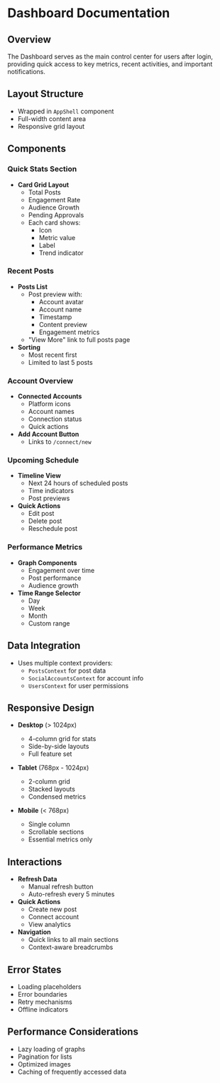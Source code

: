 # Dashboard Documentation

## Overview
The Dashboard serves as the main control center for users after login, providing quick access to key metrics, recent activities, and important notifications.

## Layout Structure
- Wrapped in `AppShell` component
- Full-width content area
- Responsive grid layout

## Components

### Quick Stats Section
- **Card Grid Layout**
  - Total Posts
  - Engagement Rate
  - Audience Growth
  - Pending Approvals
  - Each card shows:
    - Icon
    - Metric value
    - Label
    - Trend indicator

### Recent Posts
- **Posts List**
  - Post preview with:
    - Account avatar
    - Account name
    - Timestamp
    - Content preview
    - Engagement metrics
  - "View More" link to full posts page
- **Sorting**
  - Most recent first
  - Limited to last 5 posts

### Account Overview
- **Connected Accounts**
  - Platform icons
  - Account names
  - Connection status
  - Quick actions
- **Add Account Button**
  - Links to `/connect/new`

### Upcoming Schedule
- **Timeline View**
  - Next 24 hours of scheduled posts
  - Time indicators
  - Post previews
- **Quick Actions**
  - Edit post
  - Delete post
  - Reschedule post

### Performance Metrics
- **Graph Components**
  - Engagement over time
  - Post performance
  - Audience growth
- **Time Range Selector**
  - Day
  - Week
  - Month
  - Custom range

## Data Integration
- Uses multiple context providers:
  - `PostsContext` for post data
  - `SocialAccountsContext` for account info
  - `UsersContext` for user permissions

## Responsive Design
- **Desktop** (> 1024px)
  - 4-column grid for stats
  - Side-by-side layouts
  - Full feature set

- **Tablet** (768px - 1024px)
  - 2-column grid
  - Stacked layouts
  - Condensed metrics

- **Mobile** (< 768px)
  - Single column
  - Scrollable sections
  - Essential metrics only

## Interactions
- **Refresh Data**
  - Manual refresh button
  - Auto-refresh every 5 minutes
- **Quick Actions**
  - Create new post
  - Connect account
  - View analytics
- **Navigation**
  - Quick links to all main sections
  - Context-aware breadcrumbs

## Error States
- Loading placeholders
- Error boundaries
- Retry mechanisms
- Offline indicators

## Performance Considerations
- Lazy loading of graphs
- Pagination for lists
- Optimized images
- Caching of frequently accessed data 
